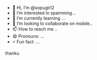 - 👋 Hi, I’m @sopugirl2
- 👀 I’m interested in spamming...
- 🌱 I’m currently learning ...
- 💞️ I’m looking to collaborate on mobile..
- 📫 How to reach me ..
- 😄 Pronouns: ...
- ⚡ Fun fact: ...

<!---
sopugirl2/sopugirl2 is a ✨ special ✨ repository because its `README.md` (this file) appears on your GitHub profile.
You can click the Preview link to take a look at your changes.
--->
thanku 
